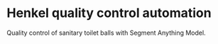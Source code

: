 # Henkel quality control automation
Quality control of sanitary toilet balls with Segment Anything Model.
